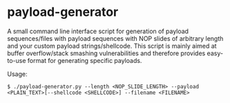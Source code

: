 # payload-generator
A small command line interface script for generation of payload sequences/files with payload sequences with NOP slides of arbitrary length and your custom payload strings/shellcode.
This script is mainly aimed at buffer overflow/stack smashing vulnerabilities and therefore provides easy-to-use format for generating specific payloads.

Usage:
```
$ ./payload-generator.py --length <NOP_SLIDE_LENGTH> --payload <PLAIN_TEXT>[--shellcode <SHELLCODE>] --filename <FILENAME>
```

